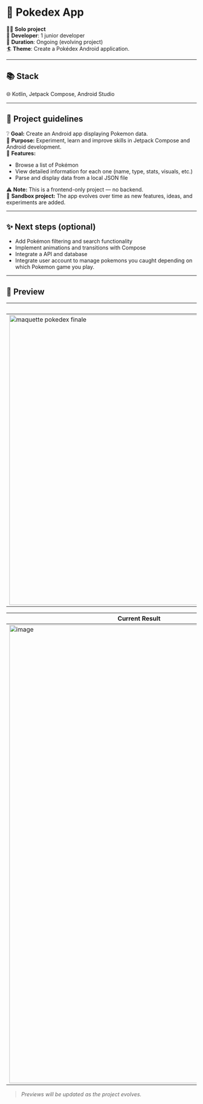 # 📘 Pokedex App

👩‍💻 **Solo project**  
👥 **Developer**: 1 junior developer  
🏃 **Duration**: Ongoing (evolving project)  
🏄 **Theme**: Create a Pokédex Android application.

---

## 📚 Stack

🌐 Kotlin, Jetpack Compose, Android Studio

---

## 📑 Project guidelines

❔ **Goal:** Create an Android app displaying Pokemon data.  
💭 **Purpose:** Experiment, learn and improve skills in Jetpack Compose and Android development.  
👤 **Features:**  
- Browse a list of Pokémon  
- View detailed information for each one (name, type, stats, visuals, etc.)  
- Parse and display data from a local JSON file  

⚠️ **Note:** This is a frontend-only project — no backend.  
🧪 **Sandbox project:** The app evolves over time as new features, ideas, and experiments are added.

---

## ✨ Next steps (optional)

- Add Pokémon filtering and search functionality  
- Implement animations and transitions with Compose  
- Integrate a API and database
- Integrate user account to manage pokemons you caught depending on which Pokemon game you play.


---

## 📸 Preview

| Mockup |
|---------------|
| <img width="1366" height="768" alt="maquette pokedex finale" src="https://github.com/user-attachments/assets/39446488-89d4-467a-b8f6-9cbf26b24480" />|

|Current Result |
|---------------|
| <img width="687" height="1214" alt="image" src="https://github.com/user-attachments/assets/39653eb8-0d99-441d-a625-af7085bbcf55" />|


> _Previews will be updated as the project evolves._

